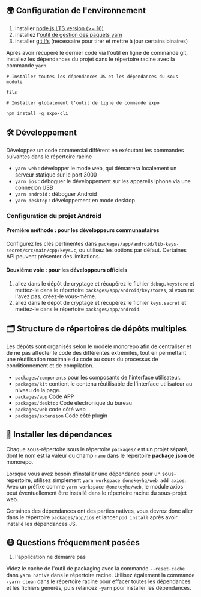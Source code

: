
## 🌍 Configuration de l'environnement

1. installer [node.js LTS version (>= 16)](https://nodejs.org/en/)
2. installez l'[outil de gestion des paquets yarn](https://yarnpkg.com/)
3. installer [git lfs](https://git-lfs.github.com/) (nécessaire pour tirer et mettre à jour certains binaires)

Après avoir récupéré le dernier code via l'outil en ligne de commande git, installez les dépendances du projet dans le répertoire racine avec la commande ``yarn``.

```
# Installer toutes les dépendances JS et les dépendances du sous-module

fils

# Installer globalement l'outil de ligne de commande expo

npm install -g expo-cli
```

## 🛠 Développement

Développez un code commercial différent en exécutant les commandes suivantes dans le répertoire racine

- `yarn web` : développer le mode web, qui démarrera localement un serveur statique sur le port 3000
- `yarn ios` : déboguer le développement sur les appareils iphone via une connexion USB
- `yarn android` : déboguer Android
- `yarn desktop` : développement en mode desktop

### Configuration du projet Android

#### Première méthode : pour les développeurs communautaires

Configurez les clés pertinentes dans `packages/app/android/lib-keys-secret/src/main/cpp/keys.c`, ou utilisez les options par défaut. Certaines API peuvent présenter des limitations.

#### Deuxième voie : pour les développeurs officiels

1. allez dans le dépôt de cryptage et récupérez le fichier `debug.keystore` et mettez-le dans le répertoire `packages/app/android/keystores`, si vous ne l'avez pas, créez-le vous-même.
2. allez dans le dépôt de cryptage et récupérez le fichier `keys.secret` et mettez-le dans le répertoire `packages/app/android`.

## 🗂 Structure de répertoires de dépôts multiples

Les dépôts sont organisés selon le modèle monorepo afin de centraliser et de ne pas affecter le code des différentes extrémités, tout en permettant une réutilisation maximale du code au cours du processus de conditionnement et de compilation.

- `packages/components` pour les composants de l'interface utilisateur.
- `packages/kit` contient le contenu réutilisable de l'interface utilisateur au niveau de la page.
- `packages/app` Code APP
- `packages/desktop` Code électronique du bureau
- `packages/web` code côté web
- `packages/extension` Code côté plugin

## 🧲 Installer les dépendances

Chaque sous-répertoire sous le répertoire `packages/` est un projet séparé, dont le nom est la valeur du champ `name` dans le répertoire **package.json** de monorepo.

Lorsque vous avez besoin d'installer une dépendance pour un sous-répertoire, utilisez simplement `yarn workspace @onekeyhq/web add axios`. Avec un préfixe comme `yarn workspace @onekeyhq/web`, le module axios peut éventuellement être installé dans le répertoire racine du sous-projet web.

Certaines des dépendances ont des parties natives, vous devrez donc aller dans le répertoire `packages/app/ios` et lancer `pod install` après avoir installé les dépendances JS.

## 😷 Questions fréquemment posées

1. l'application ne démarre pas

Videz le cache de l'outil de packaging avec la commande `--reset-cache` dans `yarn native` dans le répertoire racine. Utilisez également la commande `-yarn clean` dans le répertoire racine pour effacer toutes les dépendances et les fichiers générés, puis relancez `-yarn` pour installer les dépendances.
